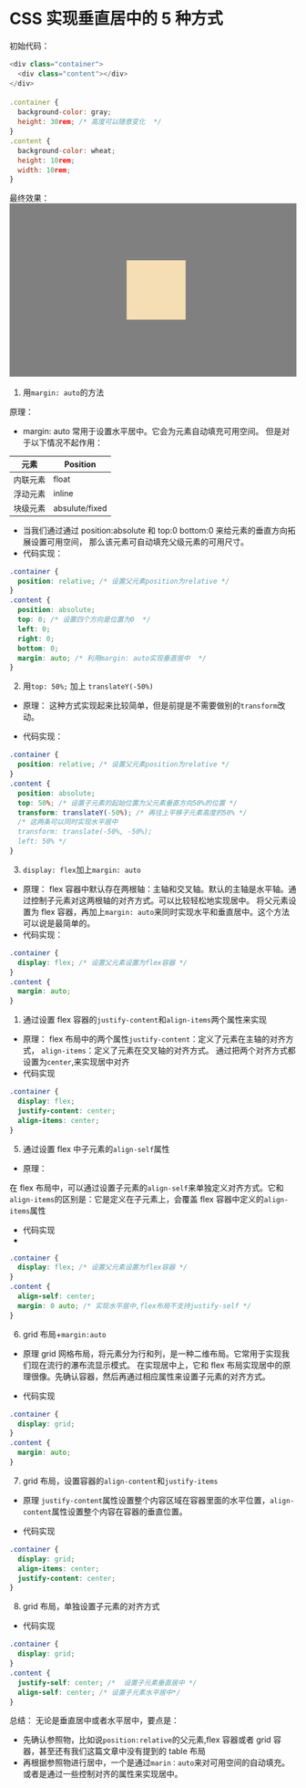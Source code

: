 # CSS 实现垂直居中的 5 种方式

初始代码：
```javascript
<div class="container">
  <div class="content"></div>
</div>

.container {
  background-color: gray;
  height: 30rem; /* 高度可以随意变化  */
}
.content {
  background-color: wheat;
  height: 10rem;
  width: 10rem;
}
```
最终效果：
![css-center](../images/css-center.png)


1. 用`margin: auto`的方法

原理：

- margin: auto 常用于设置水平居中。它会为元素自动填充可用空间。
  但是对于以下情况不起作用：

| 元素     | Position       |
| -------- | -------------- |
| 内联元素 | float          |
| 浮动元素 | inline         |
| 块级元素 | absulute/fixed |

- 当我们通过通过 position:absolute 和 top:0 bottom:0 来给元素的垂直方向拓展设置可用空间， 那么该元素可自动填充父级元素的可用尺寸。
- 代码实现：

```css
.container {
  position: relative; /* 设置父元素position为relative */
}
.content {
  position: absolute;
  top: 0; /* 设置四个方向是位置为0  */
  left: 0;
  right: 0;
  bottom: 0;
  margin: auto; /* 利用margin: auto实现垂直居中  */
}
```

2. 用`top: 50%;` 加上 `translateY(-50%)`

- 原理：
  这种方式实现起来比较简单，但是前提是不需要做别的`transform`改动。

- 代码实现：

```css
.container {
  position: relative; /* 设置父元素position为relative */
}
.content {
  position: absolute;
  top: 50%; /* 设置子元素的起始位置为父元素垂直方向50%的位置 */
  transform: translateY(-50%); /* 再往上平移子元素高度的50% */
  /* 这两条可以同时实现水平居中
  transform: translate(-50%, -50%);
  left: 50% */
}
```

3. `display: flex`加上`margin: auto`

- 原理：
  flex 容器中默认存在两根轴：主轴和交叉轴。默认的主轴是水平轴。通过控制子元素对这两根轴的对齐方式。可以比较轻松地实现居中。
  将父元素设置为 flex 容器，再加上`margin: auto`来同时实现水平和垂直居中。这个方法可以说是最简单的。
- 代码实现：

```css
.container {
  display: flex; /* 设置父元素设置为flex容器 */
}
.content {
  margin: auto;
}
```

1. 通过设置 flex 容器的`justify-content`和`align-items`两个属性来实现

- 原理：
  flex 布局中的两个属性`justify-content`：定义了元素在主轴的对齐方式， `align-items`：定义了元素在交叉轴的对齐方式。
  通过把两个对齐方式都设置为`center`,来实现居中对齐
- 代码实现

```css
.container {
  display: flex;
  justify-content: center;
  align-items: center;
}
```

5. 通过设置 flex 中子元素的`align-self`属性

- 原理：

在 flex 布局中，可以通过设置子元素的`align-self`来单独定义对齐方式。它和`align-items`的区别是：它是定义在子元素上，会覆盖 flex 容器中定义的`align-items`属性

- 代码实现
-

```css
.container {
  display: flex; /* 设置父元素设置为flex容器 */
}
.content {
  align-self: center;
  margin: 0 auto; /* 实现水平居中,flex布局不支持justify-self */
}
```

6. grid 布局+`margin:auto`

- 原理
  grid 网格布局，将元素分为行和列，是一种二维布局。它常用于实现我们现在流行的瀑布流显示模式。
  在实现居中上，它和 flex 布局实现居中的原理很像。先确认容器，然后再通过相应属性来设置子元素的对齐方式。

- 代码实现

```css
.container {
  display: grid;
}
.content {
  margin: auto;
}
```

7. grid 布局，设置容器的`align-content`和`justify-items`

- 原理
  `justify-content`属性设置整个内容区域在容器里面的水平位置，`align-content`属性设置整个内容在容器的垂直位置。

- 代码实现

```css
.container {
  display: grid;
  align-items: center;
  justify-content: center;
}
```

8. grid 布局，单独设置子元素的对齐方式

- 代码实现

```css
.container {
  display: grid;
}
.content {
  justify-self: center; /*  设置子元素垂直居中 */
  align-self: center; /* 设置子元素水平居中*/
}
```

总结：
无论是垂直居中或者水平居中，要点是：

- 先确认参照物，比如说`position:relative`的父元素,flex 容器或者 grid 容器，甚至还有我们这篇文章中没有提到的 table 布局
- 再根据参照物进行居中，一个是通过`marin：auto`来对可用空间的自动填充。或者是通过一些控制对齐的属性来实现居中。
